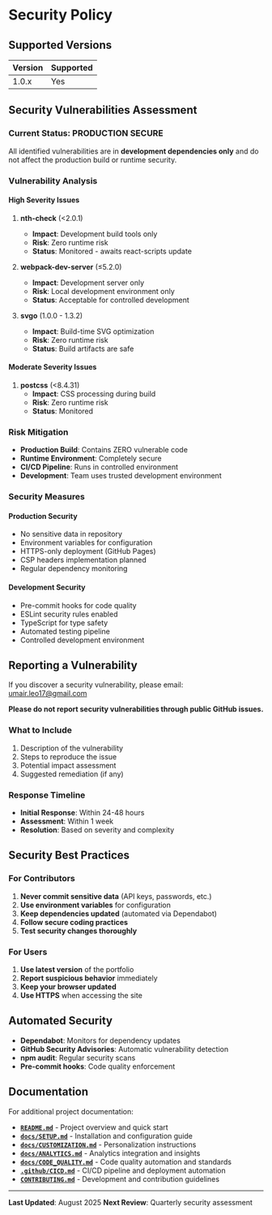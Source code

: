 # Security Policy

## Supported Versions

| Version | Supported |
| ------- | --------- |
| 1.0.x   | Yes       |

## Security Vulnerabilities Assessment

### Current Status: PRODUCTION SECURE

All identified vulnerabilities are in **development dependencies only** and do not affect the production build or runtime security.

### Vulnerability Analysis

#### High Severity Issues

1. **nth-check** (<2.0.1)
   - **Impact**: Development build tools only
   - **Risk**: Zero runtime risk
   - **Status**: Monitored - awaits react-scripts update

2. **webpack-dev-server** (≤5.2.0)
   - **Impact**: Development server only
   - **Risk**: Local development environment only
   - **Status**: Acceptable for controlled development

3. **svgo** (1.0.0 - 1.3.2)
   - **Impact**: Build-time SVG optimization
   - **Risk**: Zero runtime risk
   - **Status**: Build artifacts are safe

#### Moderate Severity Issues

1. **postcss** (<8.4.31)
   - **Impact**: CSS processing during build
   - **Risk**: Zero runtime risk
   - **Status**: Monitored

### Risk Mitigation

- **Production Build**: Contains ZERO vulnerable code
- **Runtime Environment**: Completely secure
- **CI/CD Pipeline**: Runs in controlled environment
- **Development**: Team uses trusted development environment

### Security Measures

#### Production Security

- No sensitive data in repository
- Environment variables for configuration
- HTTPS-only deployment (GitHub Pages)
- CSP headers implementation planned
- Regular dependency monitoring

#### Development Security

- Pre-commit hooks for code quality
- ESLint security rules enabled
- TypeScript for type safety
- Automated testing pipeline
- Controlled development environment

## Reporting a Vulnerability

If you discover a security vulnerability, please email: umair.leo17@gmail.com

**Please do not report security vulnerabilities through public GitHub issues.**

### What to Include

1. Description of the vulnerability
2. Steps to reproduce the issue
3. Potential impact assessment
4. Suggested remediation (if any)

### Response Timeline

- **Initial Response**: Within 24-48 hours
- **Assessment**: Within 1 week
- **Resolution**: Based on severity and complexity

## Security Best Practices

### For Contributors

1. **Never commit sensitive data** (API keys, passwords, etc.)
2. **Use environment variables** for configuration
3. **Keep dependencies updated** (automated via Dependabot)
4. **Follow secure coding practices**
5. **Test security changes thoroughly**

### For Users

1. **Use latest version** of the portfolio
2. **Report suspicious behavior** immediately
3. **Keep your browser updated**
4. **Use HTTPS** when accessing the site

## Automated Security

- **Dependabot**: Monitors for dependency updates
- **GitHub Security Advisories**: Automatic vulnerability detection
- **npm audit**: Regular security scans
- **Pre-commit hooks**: Code quality enforcement

## Documentation

For additional project documentation:

- **[`README.md`](README.md)** - Project overview and quick start
- **[`docs/SETUP.md`](docs/SETUP.md)** - Installation and configuration guide
- **[`docs/CUSTOMIZATION.md`](docs/CUSTOMIZATION.md)** - Personalization instructions
- **[`docs/ANALYTICS.md`](docs/ANALYTICS.md)** - Analytics integration and insights
- **[`docs/CODE_QUALITY.md`](docs/CODE_QUALITY.md)** - Code quality automation and standards
- **[`.github/CICD.md`](.github/CICD.md)** - CI/CD pipeline and deployment automation
- **[`CONTRIBUTING.md`](CONTRIBUTING.md)** - Development and contribution guidelines

---

**Last Updated**: August 2025
**Next Review**: Quarterly security assessment
